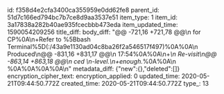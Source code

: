 id: f358d4e2cfa3400ca355959e0dd62fe8
parent_id: 51d7c166ed794bc7b7ce8d9aa3537e51
item_type: 1
item_id: 3a17838a282b40ae935fcecbbb473eda
item_updated_time: 1590054209256
title_diff: 
body_diff: "@@ -721,16 +721,78 @@\n  for CP%0A\n+Refer to %5Bbash Terminal%5D(:/43a9e1130ad04c8ba26f2a546517f497)%0A%0A\n Produced\n@@ -831,16 +831,17 @@\n  17:54%0A%0A\n+*\n Re-visit\n@@ -863,14 +863,18 @@\n ced \n-level.\n+enough.*%0A%0A\n %0A%0A%0A%0A\n"
metadata_diff: {"new":{},"deleted":[]}
encryption_cipher_text: 
encryption_applied: 0
updated_time: 2020-05-21T09:44:50.772Z
created_time: 2020-05-21T09:44:50.772Z
type_: 13